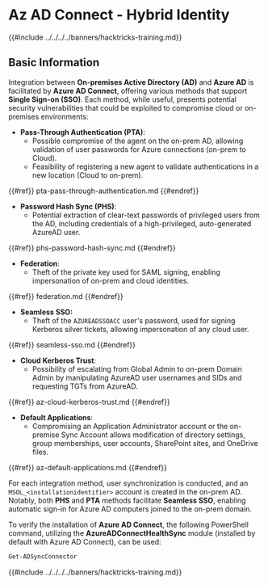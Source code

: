 # Az AD Connect - Hybrid Identity

{{#include ../../../../banners/hacktricks-training.md}}

## Basic Information

Integration between **On-premises Active Directory (AD)** and **Azure AD** is facilitated by **Azure AD Connect**, offering various methods that support **Single Sign-on (SSO)**. Each method, while useful, presents potential security vulnerabilities that could be exploited to compromise cloud or on-premises environments:

- **Pass-Through Authentication (PTA)**:
  - Possible compromise of the agent on the on-prem AD, allowing validation of user passwords for Azure connections (on-prem to Cloud).
  - Feasibility of registering a new agent to validate authentications in a new location (Cloud to on-prem).

{{#ref}}
pta-pass-through-authentication.md
{{#endref}}

- **Password Hash Sync (PHS)**:
  - Potential extraction of clear-text passwords of privileged users from the AD, including credentials of a high-privileged, auto-generated AzureAD user.

{{#ref}}
phs-password-hash-sync.md
{{#endref}}

- **Federation**:
  - Theft of the private key used for SAML signing, enabling impersonation of on-prem and cloud identities.

{{#ref}}
federation.md
{{#endref}}

- **Seamless SSO:**
  - Theft of the `AZUREADSSOACC` user's password, used for signing Kerberos silver tickets, allowing impersonation of any cloud user.

{{#ref}}
seamless-sso.md
{{#endref}}

- **Cloud Kerberos Trust**:
  - Possibility of escalating from Global Admin to on-prem Domain Admin by manipulating AzureAD user usernames and SIDs and requesting TGTs from AzureAD.

{{#ref}}
az-cloud-kerberos-trust.md
{{#endref}}

- **Default Applications**:
  - Compromising an Application Administrator account or the on-premise Sync Account allows modification of directory settings, group memberships, user accounts, SharePoint sites, and OneDrive files.

{{#ref}}
az-default-applications.md
{{#endref}}

For each integration method, user synchronization is conducted, and an `MSOL_<installationidentifier>` account is created in the on-prem AD. Notably, both **PHS** and **PTA** methods facilitate **Seamless SSO**, enabling automatic sign-in for Azure AD computers joined to the on-prem domain.

To verify the installation of **Azure AD Connect**, the following PowerShell command, utilizing the **AzureADConnectHealthSync** module (installed by default with Azure AD Connect), can be used:

```powershell
Get-ADSyncConnector
```

{{#include ../../../../banners/hacktricks-training.md}}



